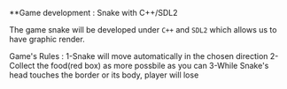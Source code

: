 **Game development : Snake with C++/SDL2


The game snake will be developed under ```C++``` and ```SDL2``` which allows us to have graphic render.


Game's Rules :
1-Snake will move automatically in the chosen direction
2-Collect the food(red box) as more possbile as you can 
3-While Snake's head touches the border or its body, player will lose 

